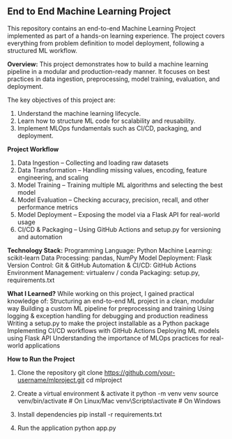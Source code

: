 ## End to End Machine Learning Project
This repository contains an end-to-end Machine Learning Project implemented as part of a hands-on learning experience. The project covers everything from problem definition to model deployment, following a structured ML workflow.

**Overview:**
This project demonstrates how to build a machine learning pipeline in a modular and production-ready manner. It focuses on best practices in data ingestion, preprocessing, model training, evaluation, and deployment.

The key objectives of this project are:
1. Understand the machine learning lifecycle.
2. Learn how to structure ML code for scalability and reusability.
3. Implement MLOps fundamentals such as CI/CD, packaging, and deployment.

**Project Workflow**
1. Data Ingestion – Collecting and loading raw datasets
2. Data Transformation – Handling missing values, encoding, feature engineering, and scaling
3. Model Training – Training multiple ML algorithms and selecting the best model
4. Model Evaluation – Checking accuracy, precision, recall, and other performance metrics
5. Model Deployment – Exposing the model via a Flask API for real-world usage
6. CI/CD & Packaging – Using GitHub Actions and setup.py for versioning and automation

**Technology Stack:**
Programming Language: Python
Machine Learning: scikit-learn
Data Processing: pandas, NumPy
Model Deployment: Flask
Version Control: Git & GitHub
Automation & CI/CD: GitHub Actions
Environment Management: virtualenv / conda
Packaging: setup.py, requirements.txt

**What I Learned?**
While working on this project, I gained practical knowledge of:
Structuring an end-to-end ML project in a clean, modular way
Building a custom ML pipeline for preprocessing and training
Using logging & exception handling for debugging and production readiness
Writing a setup.py to make the project installable as a Python package
Implementing CI/CD workflows with GitHub Actions
Deploying ML models using Flask API
Understanding the importance of MLOps practices for real-world applications


**How to Run the Project**

1. Clone the repository
git clone https://github.com/your-username/mlproject.git
cd mlproject

2. Create a virtual environment & activate it
python -m venv venv
source venv/bin/activate   # On Linux/Mac
venv\Scripts\activate      # On Windows

3. Install dependencies
pip install -r requirements.txt

4. Run the application
python app.py

